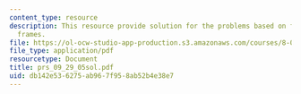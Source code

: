 ```yaml
---
content_type: resource
description: This resource provide solution for the problems based on forces and reference
  frames.
file: https://ol-ocw-studio-app-production.s3.amazonaws.com/courses/8-01l-physics-i-classical-mechanics-fall-2005/db142e536275ab967f958ab52b4e38e7_prs_09_29_05sol.pdf
file_type: application/pdf
resourcetype: Document
title: prs_09_29_05sol.pdf
uid: db142e53-6275-ab96-7f95-8ab52b4e38e7
---
```

